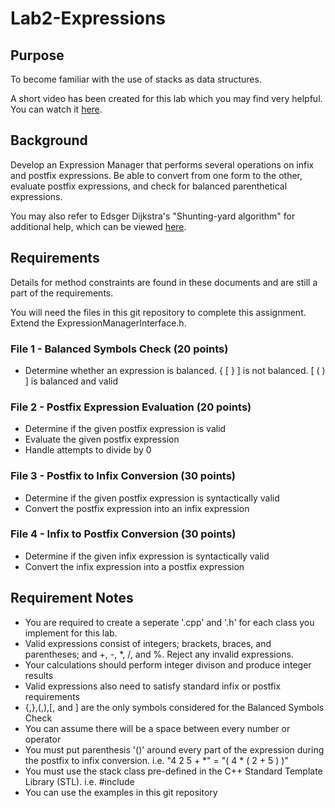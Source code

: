 # Lab2-Expressions
## Purpose
To become familiar with the use of stacks as data structures.

A short video has been created for this lab which you may find very helpful.  You can watch it 
[here](https://youtu.be/HJOnJU77EUs).

## Background
Develop an Expression Manager that performs several operations on infix and postfix expressions. Be able to convert from one form to the other, evaluate postfix expressions, and check for balanced parenthetical expressions.

You may also refer to Edsger Dijkstra's "Shunting-yard algorithm" for additional help, which can be viewed 
[here](https://en.wikipedia.org/wiki/Shunting-yard_algorithm).



## Requirements
Details for method constraints are found in these documents and are still a part of the requirements.

You will need the files in this git repository to complete this assignment.
Extend the ExpressionManagerInterface.h.

### File 1 - Balanced Symbols Check (20 points)
* Determine whether an expression is balanced. { [ } ] is not balanced. [ ( ) ] is balanced and valid

### File 2 - Postfix Expression Evaluation (20 points)
* Determine if the given postfix expression is valid
* Evaluate the given postfix expression
* Handle attempts to divide by 0

### File 3 - Postfix to Infix Conversion (30 points)
* Determine if the given postfix expression is syntactically valid
* Convert the postfix expression into an infix expression

### File 4 - Infix to Postfix Conversion (30 points)
* Determine if the given infix expression is syntactically valid
* Convert the infix expression into a postfix expression

## Requirement Notes
* You are required to create a seperate '.cpp' and '.h' for each class you implement for this lab.
* Valid expressions consist of integers; brackets, braces, and parentheses; and +, -, *, /, and %. Reject any invalid expressions.
* Your calculations should perform integer divison and produce integer results
* Valid expressions also need to satisfy standard infix or postfix requirements
* {,},(,),[, and ] are the only symbols considered for the Balanced Symbols Check
* You can assume there will be a space between every number or operator
* You must put parenthesis '()' around every part of the expression during the postfix to infix conversion. i.e. "4 2 5 + *" = "( 4 * ( 2 + 5 ) )"
* You must use the stack class pre-defined in the C++ Standard Template Library (STL). i.e. #include <stack>
* You can use the examples in this git repository 
